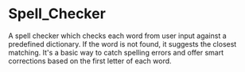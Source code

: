 # Spell_Checker
A spell checker which checks each word from user input against a predefined dictionary. If the word is not found, it suggests the closest matching. It's a basic way to catch spelling errors and offer smart corrections based on the first letter of each word.
